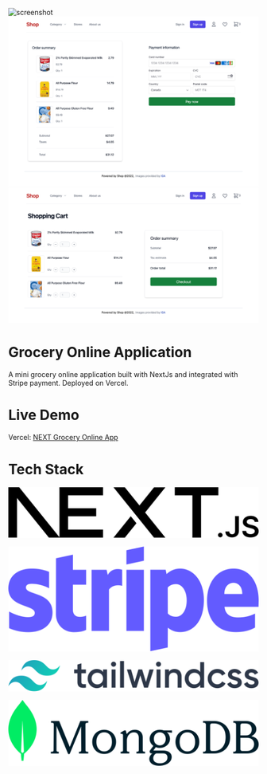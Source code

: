 ![screenshot](/assets/screenshots/screenshot_2.png)
![screenshot](/assets/screenshots/screenshot_1.png)
![screenshot](/assets/screenshots/screenshot_3.png)

# Grocery Online Application
A mini grocery online application built with NextJs and integrated with Stripe payment. Deployed on Vercel.

# Live Demo 
Vercel: [NEXT Grocery Online App](https://grocery-next-project.vercel.app/)

# Tech Stack
![nextjs](/assets/thumbnails/nextjs.svg)<br>

![nextjs](/assets/thumbnails/stripe.svg)<br>

![nextjs](/assets/thumbnails/tailwindcss.svg)<br>

![nextjs](/assets/thumbnails/mongodb.svg)<br>